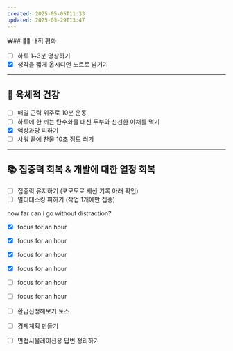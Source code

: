 ```yaml
---
created: 2025-05-05T11:33
updated: 2025-05-29T13:47
---
```

₩## 🧘‍♂️ 내적 평화

- [ ] 하루 1~3분 명상하기  
- [x] 생각을 짧게 옵시디언 노트로 남기기  

---

## 💪 육체적 건강

- [ ] 매일 근력 위주로 10분 운동  
- [ ] 하루에 한 끼는 탄수화물 대신 두부와 신선한 야채를 먹기  
- [x] 액상과당 피하기  
- [ ] 샤워 끝에 찬물 10초 정도 쐬기  

---

## 📚 집중력 회복 & 개발에 대한 열정 회복

- [ ] 집중력 유지하기 (포모도로 세션 기록 아래 확인)  
- [ ] 멀티태스킹 피하기 (작업 1개에만 집중)  

how far can i go without distraction?


- [x] focus for an hour
- [x] focus for an hour
- [x] focus for an hour
- [x] focus for an hour
- [ ] focus for an hour
- [ ] focus for an hour


- [ ] 환급신청해보기 토스
- [ ] 경제계획 만들기
- [ ] 면접시뮬레이션용 답변 정리하기